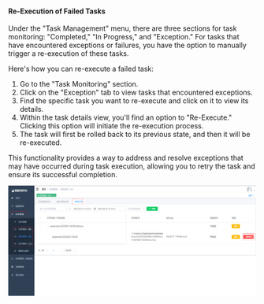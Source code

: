 
#### Re-Execution of Failed Tasks

Under the "Task Management" menu, there are three sections for task monitoring: "Completed," "In Progress," and "Exception." For tasks that have encountered exceptions or failures, you have the option to manually trigger a re-execution of these tasks.

Here's how you can re-execute a failed task:

1. Go to the "Task Monitoring" section.
2. Click on the "Exception" tab to view tasks that encountered exceptions.
3. Find the specific task you want to re-execute and click on it to view its details.
4. Within the task details view, you'll find an option to "Re-Execute." Clicking this option will initiate the re-execution process.
5. The task will first be rolled back to its previous state, and then it will be re-executed.

This functionality provides a way to address and resolve exceptions that may have occurred during task execution, allowing you to retry the task and ensure its successful completion.

![image-20230621151925489](../../images/whaleal-data/image-20230621151925489.png)
